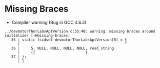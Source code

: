 # Missing Braces
* Compiler warning (Bug in GCC 4.6.3)

```
../devmotorThorLabsAptVersion.c:35:48: warning: missing braces around initializer [-Wmissing-braces]
   35 | static lsidset devmotorThorLabsAptVersion[5] = {
      |                                                ^
   36 |     5, NULL, NULL, NULL, NULL, read_string
      |     {{                       }
   37 | };
      | }
```
